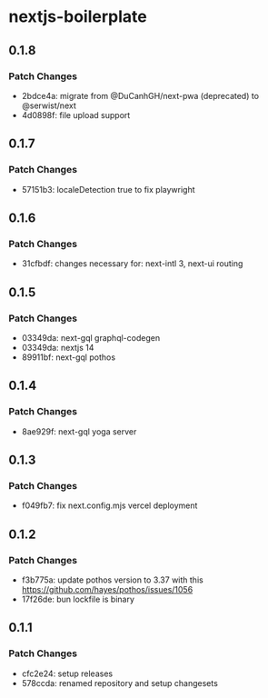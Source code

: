 # nextjs-boilerplate

## 0.1.8

### Patch Changes

- 2bdce4a: migrate from @DuCanhGH/next-pwa (deprecated) to @serwist/next
- 4d0898f: file upload support

## 0.1.7

### Patch Changes

- 57151b3: localeDetection true to fix playwright

## 0.1.6

### Patch Changes

- 31cfbdf: changes necessary for: next-intl 3, next-ui routing

## 0.1.5

### Patch Changes

- 03349da: next-gql graphql-codegen
- 03349da: nextjs 14
- 89911bf: next-gql pothos

## 0.1.4

### Patch Changes

- 8ae929f: next-gql yoga server

## 0.1.3

### Patch Changes

- f049fb7: fix next.config.mjs vercel deployment

## 0.1.2

### Patch Changes

- f3b775a: update pothos version to 3.37 with this https://github.com/hayes/pothos/issues/1056
- 17f26de: bun lockfile is binary

## 0.1.1

### Patch Changes

- cfc2e24: setup releases
- 578ccda: renamed repository and setup changesets

